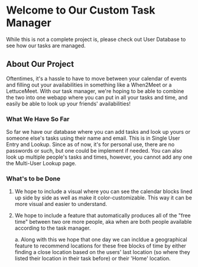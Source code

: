 # Welcome to Our Custom Task Manager

While this is not a complete project is, please check out User Database to see how our tasks are managed.

## About Our Project

Oftentimes, it's a hassle to have to move between your calendar of events and filling out your availabilities in something like a When2Meet or a LettuceMeet. With our task manager, we're hoping to be able to combine the two into one webapp where you can put in all your tasks and time, and easily be able to look up your friends' availabilities!

### What We Have So Far

So far we have our database where you can add tasks and look up yours or someone else's tasks using their name and email. This is in Single User Entry and Lookup. Since as of now, it's for personal use, there are no passwords or such, but one could be implement if needed. You can also look up multiple people's tasks and times, however, you cannot add any one the Multi-User Lookup page.


### What's to be Done

1. We hope to include a visual where you can see the calendar blocks lined up side by side as well as make it color-customizable. This way it can be more visual and easier to understand.
2. We hope to include a feature that automatically produces all of the "free time" between two ore more people, aka when are both people available according to the task manager.
    
    a. Along with this we hope that one day we can incldue a geographical feature to recommend locations for these free blocks of time by either finding a close location based on the users' last location (so where they listed their location in their task before) or their 'Home' location.

